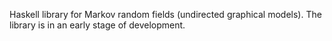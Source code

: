 Haskell library for Markov random fields (undirected graphical models).
The library is in an early stage of development.
